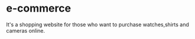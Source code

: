 # e-commerce
It's a shopping website for those who want to purchase watches,shirts and cameras online.
